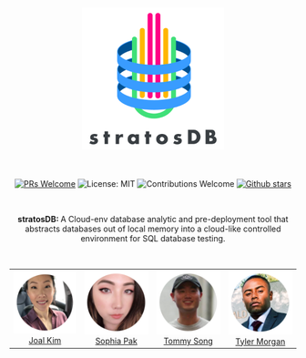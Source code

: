 <div align="center">

<img src="./assets/images/stratosdb_logo_black.png" width=250px>

<br>

<br>

<br>

[![PRs Welcome](https://img.shields.io/badge/PRs-welcome-brightgreen.svg)](https://github.com/oslabs-beta/StratosDB)
![License: MIT](https://img.shields.io/badge/License-MIT-orange.svg)
![Contributions Welcome](https://img.shields.io/badge/Contributions-welcome-blue.svg)
[![Github stars](https://img.shields.io/github/stars/oslabs-beta/StratosDB?style=social)](https://github.com/oslabs-beta/StratosDB)

<br>

<p><b>stratosDB: </b>A Cloud-env database analytic and pre-deployment tool that abstracts databases out of local memory into a cloud-like controlled environment for SQL database testing.</p>

</div>

<br>

<div align="center">
<table>
<tr>
<td align="center">
<a href="https://github.com/joalk"><img src="./assets/images/joalk.png" width="120px"/></a>
<br>
<a href="https://github.com/joalk">Joal Kim</a>
</td>
<td align="center">
<a href="https://github.com/sophiapak"><img src="./assets/images/sophiapak.png" width="120px"/></a>
<br>
<a href="https://github.com/sophiapak">Sophia Pak</a>
</td>
<td align="center">
<a href="https://github.com/tysong24"><img src="./assets/images/tysong24.png" width="120px"/></a>
<br>
<a href="https://github.com/tysong24">Tommy Song</a>
</td>
<td align="center">
<a href="https://github.com/morgan562"><img src="./assets/images/morgan562.png" width="120px"/></a>
<br>
<a href="https://github.com/morgan562">Tyler Morgan</a>
</td>
</tr>
</table>
</div>
